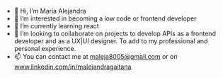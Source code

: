 - 👋 Hi, I’m Maria Alejandra
- 👀 I’m interested in becoming a low code or frontend developer
- 🌱 I’m currently learning react
- 💞️ I’m looking to collaborate on projects to develop APIs as a frontend developer and as a UX|UI designer. To add to my professional and personal experience.
- 📫 You can contact me at maleja8005@gmail.com or on www.linkedin.com/in/malejandragaitana

<!---
Maga8005/Maga8005 is a ✨ special ✨ repository because its `README.md` (this file) appears on your GitHub profile.
You can click the Preview link to take a look at your changes.
--->
